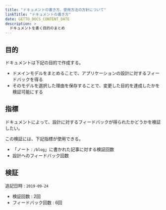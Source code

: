 ```yaml
---
title: "ドキュメントの書き方、使用方法の方針について"
linkTitle: "ドキュメントの書き方"
date: GETTO_DOCS_CONTENT_DATE
description: >
  ドキュメントを書く目的のまとめ
---
```


## 目的

ドキュメントは下記の目的で作成する。

- ドメインモデルをまとめることで、アプリケーションの設計に対するフィードバックを得る
- そのモデルを選択した理由を保存することで、変更した目的を達成したかを検証可能にする


## 指標

ドキュメントによって、設計に対するフィードバックが得られたかどうかを検証したい。

この検証には、下記指標が使用できる。

- 「ノート : `/blog`」に書かれた記事に対する検証回数
- 設計へのフィードバック回数


## 検証

追記日時 : `2019-09-24`

- 検証回数 : 2回
- フィードバック回数 : 6回
